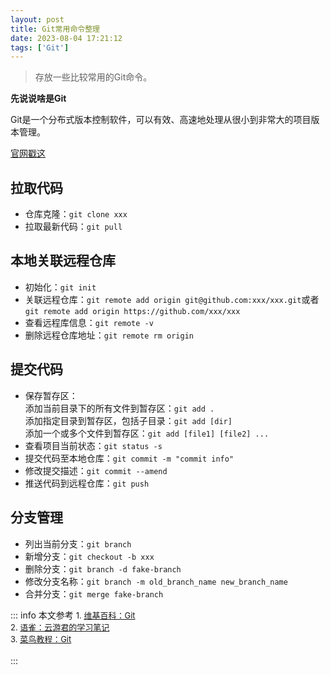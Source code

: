 ```yaml
---
layout: post
title: Git常用命令整理
date: 2023-08-04 17:21:12
tags: ['Git']
---
```


>存放一些比较常用的Git命令。

<!-- more -->

**先说说啥是Git**

Git是一个分布式版本控制软件，可以有效、高速地处理从很小到非常大的项目版本管理。

[官网戳这](https://git-scm.com/)

## 拉取代码

- 仓库克隆：`git clone xxx`
- 拉取最新代码：`git pull`
## 本地关联远程仓库

- 初始化：`git init`
- 关联远程仓库：`git remote add origin git@github.com:xxx/xxx.git`或者
`git remote add origin https://github.com/xxx/xxx`
- 查看远程库信息：`git remote -v`
- 删除远程仓库地址：`git remote rm origin`

## 提交代码

- 保存暂存区：<br />
添加当前目录下的所有文件到暂存区：`git add .` <br />
添加指定目录到暂存区，包括子目录：`git add [dir]` <br />
添加一个或多个文件到暂存区：`git add [file1] [file2] ...` <br />
- 查看项目当前状态：`git status -s`
- 提交代码至本地仓库：`git commit -m "commit info"`
- 修改提交描述：`git commit --amend`
- 推送代码到远程仓库：`git push`

## 分支管理

- 列出当前分支：`git branch`
- 新增分支：`git checkout -b xxx`
- 删除分支：`git branch -d fake-branch`
- 修改分支名称：`git branch -m old_branch_name new_branch_name`
- 合并分支：`git merge fake-branch`

::: info 本文参考
<font size=2> 1. <a href="https://zh.wikipedia.org/wiki/Git">维基百科：Git</a> </font> <br />
<font size=2> 2. <a href="https://www.yuque.com/yunyoujun/notes/git-learn-note">语雀：云游君的学习笔记</a> </font> <br />
<font size=2> 3. <a href="https://www.runoob.com/git/git-tutorial.html">菜鸟教程：Git</a> </font>
<br />
<br />
:::

